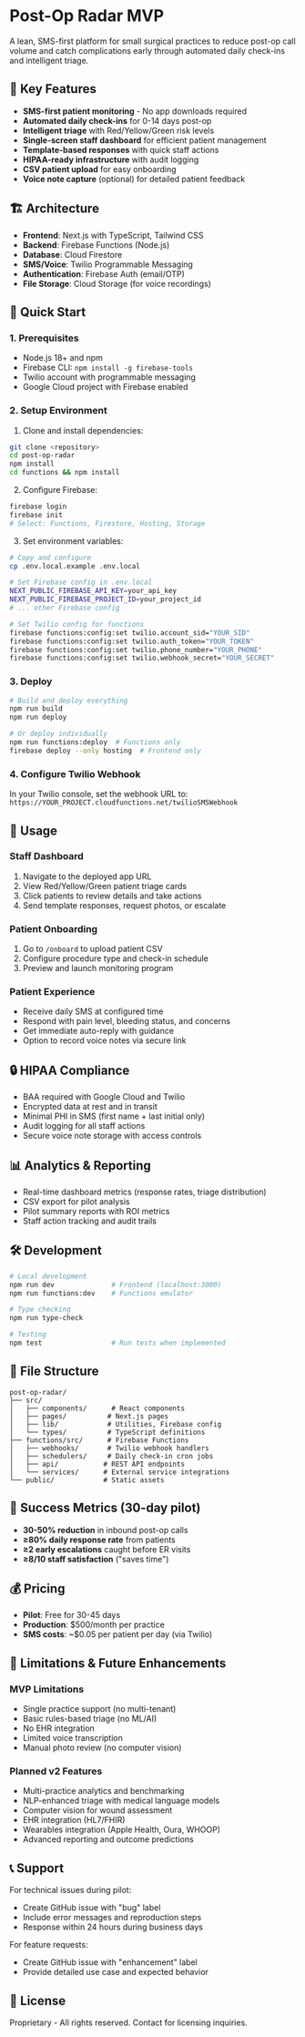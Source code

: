 # Post-Op Radar MVP

A lean, SMS-first platform for small surgical practices to reduce post-op call volume and catch complications early through automated daily check-ins and intelligent triage.

## 🎯 Key Features

- **SMS-first patient monitoring** - No app downloads required
- **Automated daily check-ins** for 0-14 days post-op
- **Intelligent triage** with Red/Yellow/Green risk levels
- **Single-screen staff dashboard** for efficient patient management
- **Template-based responses** with quick staff actions
- **HIPAA-ready infrastructure** with audit logging
- **CSV patient upload** for easy onboarding
- **Voice note capture** (optional) for detailed patient feedback

## 🏗️ Architecture

- **Frontend**: Next.js with TypeScript, Tailwind CSS
- **Backend**: Firebase Functions (Node.js)
- **Database**: Cloud Firestore
- **SMS/Voice**: Twilio Programmable Messaging
- **Authentication**: Firebase Auth (email/OTP)
- **File Storage**: Cloud Storage (for voice recordings)

## 🚀 Quick Start

### 1. Prerequisites

- Node.js 18+ and npm
- Firebase CLI: `npm install -g firebase-tools`
- Twilio account with programmable messaging
- Google Cloud project with Firebase enabled

### 2. Setup Environment

1. Clone and install dependencies:
```bash
git clone <repository>
cd post-op-radar
npm install
cd functions && npm install
```

2. Configure Firebase:
```bash
firebase login
firebase init
# Select: Functions, Firestore, Hosting, Storage
```

3. Set environment variables:
```bash
# Copy and configure
cp .env.local.example .env.local

# Set Firebase config in .env.local
NEXT_PUBLIC_FIREBASE_API_KEY=your_api_key
NEXT_PUBLIC_FIREBASE_PROJECT_ID=your_project_id
# ... other Firebase config

# Set Twilio config for functions
firebase functions:config:set twilio.account_sid="YOUR_SID"
firebase functions:config:set twilio.auth_token="YOUR_TOKEN"
firebase functions:config:set twilio.phone_number="YOUR_PHONE"
firebase functions:config:set twilio.webhook_secret="YOUR_SECRET"
```

### 3. Deploy

```bash
# Build and deploy everything
npm run build
npm run deploy

# Or deploy individually
npm run functions:deploy  # Functions only
firebase deploy --only hosting  # Frontend only
```

### 4. Configure Twilio Webhook

In your Twilio console, set the webhook URL to:
`https://YOUR_PROJECT.cloudfunctions.net/twilioSMSWebhook`

## 📱 Usage

### Staff Dashboard
1. Navigate to the deployed app URL
2. View Red/Yellow/Green patient triage cards
3. Click patients to review details and take actions
4. Send template responses, request photos, or escalate

### Patient Onboarding
1. Go to `/onboard` to upload patient CSV
2. Configure procedure type and check-in schedule
3. Preview and launch monitoring program

### Patient Experience
- Receive daily SMS at configured time
- Respond with pain level, bleeding status, and concerns
- Get immediate auto-reply with guidance
- Option to record voice notes via secure link

## 🔒 HIPAA Compliance

- BAA required with Google Cloud and Twilio
- Encrypted data at rest and in transit
- Minimal PHI in SMS (first name + last initial only)
- Audit logging for all staff actions
- Secure voice note storage with access controls

## 📊 Analytics & Reporting

- Real-time dashboard metrics (response rates, triage distribution)
- CSV export for pilot analysis
- Pilot summary reports with ROI metrics
- Staff action tracking and audit trails

## 🛠️ Development

```bash
# Local development
npm run dev              # Frontend (localhost:3000)
npm run functions:dev    # Functions emulator

# Type checking
npm run type-check

# Testing
npm test                 # Run tests when implemented
```

## 📄 File Structure

```
post-op-radar/
├── src/
│   ├── components/      # React components
│   ├── pages/          # Next.js pages
│   ├── lib/            # Utilities, Firebase config
│   └── types/          # TypeScript definitions
├── functions/src/      # Firebase Functions
│   ├── webhooks/       # Twilio webhook handlers
│   ├── schedulers/     # Daily check-in cron jobs
│   ├── api/           # REST API endpoints
│   └── services/      # External service integrations
└── public/            # Static assets
```

## 🎯 Success Metrics (30-day pilot)

- **30-50% reduction** in inbound post-op calls
- **≥80% daily response rate** from patients
- **≥2 early escalations** caught before ER visits
- **≥8/10 staff satisfaction** ("saves time")

## 💰 Pricing

- **Pilot**: Free for 30-45 days
- **Production**: $500/month per practice
- **SMS costs**: ~$0.05 per patient per day (via Twilio)

## 🚨 Limitations & Future Enhancements

### MVP Limitations
- Single practice support (no multi-tenant)
- Basic rules-based triage (no ML/AI)
- No EHR integration
- Limited voice transcription
- Manual photo review (no computer vision)

### Planned v2 Features
- Multi-practice analytics and benchmarking
- NLP-enhanced triage with medical language models
- Computer vision for wound assessment
- EHR integration (HL7/FHIR)
- Wearables integration (Apple Health, Oura, WHOOP)
- Advanced reporting and outcome predictions

## 📞 Support

For technical issues during pilot:
- Create GitHub issue with "bug" label
- Include error messages and reproduction steps
- Response within 24 hours during business days

For feature requests:
- Create GitHub issue with "enhancement" label
- Provide detailed use case and expected behavior

## 📜 License

Proprietary - All rights reserved. Contact for licensing inquiries.